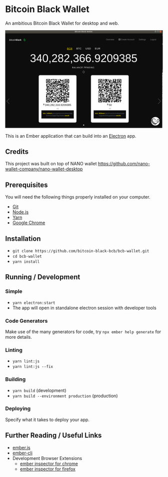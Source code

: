 # Bitcoin Black Wallet


An ambitious Bitcoin Black Wallet for desktop and web.

[![Screenshot](public/images/screenshot.png)](public/images/screenshot.png)

This is an Ember application that can build into an [Electron](https://electronjs.org/) app.

## Credits
This project was built on top of NANO wallet 
https://github.com/nano-wallet-company/nano-wallet-desktop

## Prerequisites

You will need the following things properly installed on your computer.

- [Git](https://git-scm.com/)
- [Node.js](https://nodejs.org/)
- [Yarn](https://yarnpkg.com/)
- [Google Chrome](https://google.com/chrome/)

## Installation

- `git clone https://github.com/bitcoin-black-bcb/bcb-wallet.git`
- `cd bcb-wallet`
- `yarn install`

## Running / Development

### Simple

- `yarn electron:start`
- The app will open in standalone electron session with developer tools



### Code Generators

Make use of the many generators for code, try `npx ember help generate` for more details.


### Linting

- `yarn lint:js`
- `yarn lint:js --fix`

### Building

- `yarn build` (development)
- `yarn build --environment production` (production)



### Deploying

Specify what it takes to deploy your app.

## Further Reading / Useful Links

- [ember.js](https://emberjs.com/)
- [ember-cli](https://ember-cli.com/)
- Development Browser Extensions
  - [ember inspector for chrome](https://chrome.google.com/webstore/detail/ember-inspector/bmdblncegkenkacieihfhpjfppoconhi)
  - [ember inspector for firefox](https://addons.mozilla.org/en-US/firefox/addon/ember-inspector/)
